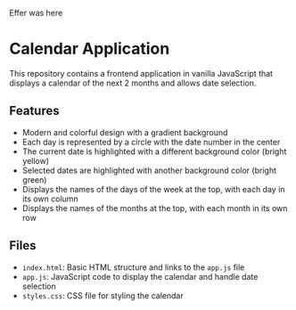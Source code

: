 Effer was here

# Calendar Application

This repository contains a frontend application in vanilla JavaScript that displays a calendar of the next 2 months and allows date selection.

## Features

- Modern and colorful design with a gradient background
- Each day is represented by a circle with the date number in the center
- The current date is highlighted with a different background color (bright yellow)
- Selected dates are highlighted with another background color (bright green)
- Displays the names of the days of the week at the top, with each day in its own column
- Displays the names of the months at the top, with each month in its own row

## Files

- `index.html`: Basic HTML structure and links to the `app.js` file
- `app.js`: JavaScript code to display the calendar and handle date selection
- `styles.css`: CSS file for styling the calendar
